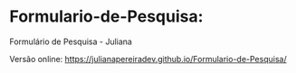 # Formulario-de-Pesquisa:
Formulário de Pesquisa - Juliana

Versão online: https://julianapereiradev.github.io/Formulario-de-Pesquisa/
